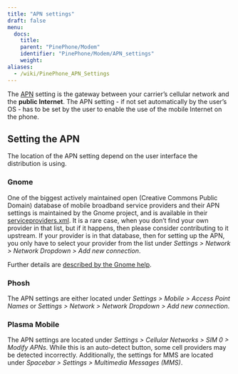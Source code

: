 ```yaml
---
title: "APN settings"
draft: false
menu:
  docs:
    title:
    parent: "PinePhone/Modem"
    identifier: "PinePhone/Modem/APN_settings"
    weight:
aliases:
  - /wiki/PinePhone_APN_Settings
---
```


The [APN](https://en.wikipedia.org/wiki/Access_Point_Name) setting is the gateway between your carrier’s cellular network and the **public Internet**. The APN setting - if not set automatically by the user’s OS - has to be set by the user to enable the use of the mobile Internet on the phone.

## Setting the APN

The location of the APN setting depend on the user interface the distribution is using.

### Gnome

One of the biggest actively maintained open (Creative Commons Public Domain) database of mobile broadband service providers and their APN settings is maintained by the Gnome project, and is available in their [serviceproviders.xml](https://gitlab.gnome.org/GNOME/mobile-broadband-provider-info/-/blob/main/serviceproviders.xml). It is a rare case, when you don’t find your own provider in that list, but if it happens, then please consider contributing to it upstream. If your provider is in that database, then for setting up the APN, you only have to select your provider from the list under *Settings > Network > Network Dropdown > Add new connection*.

Further details are [described by the Gnome help](https://help.gnome.org/users/gnome-help/stable/net-mobile.html.en).

### Phosh

The APN settings are either located under *Settings > Mobile > Access Point Names* or *Settings > Network > Network Dropdown > Add new connection*.

### Plasma Mobile

The APN settings are located under *Settings > Cellular Networks > SIM 0 > Modify APNs*. While this is an auto-detect button, some cell providers may be detected incorrectly. Additionally, the settings for MMS are located under *Spacebar > Settings > Multimedia Messages (MMS)*.
